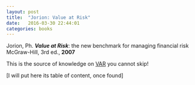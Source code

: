 ```yaml
---
layout: post
title:  "Jorion: Value at Risk"
date:   2016-03-30 22:44:01
categories: books
---
```


Jorion, Ph.
**_Value at Risk_**: the new benchmark for managing financial risk
McGraw-Hill, 3rd ed., **2007**

This is the source of knowledge on [VAR](../methods/var.html) you cannot skip!

[I will put here its table of content, once found]


